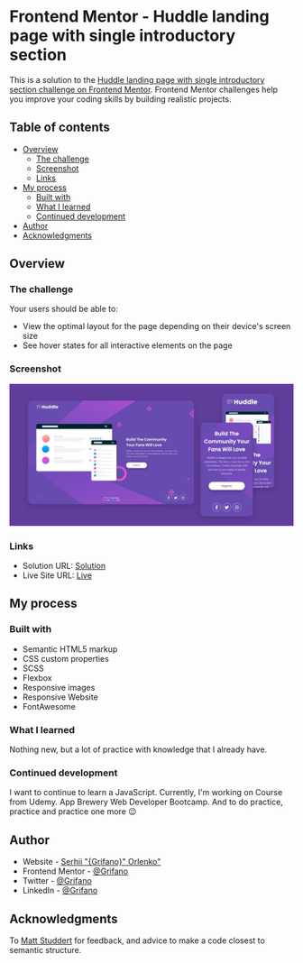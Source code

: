 # Frontend Mentor - Huddle landing page with single introductory section

This is a solution to the [Huddle landing page with single introductory section challenge on Frontend Mentor](https://www.frontendmentor.io/challenges/huddle-landing-page-with-a-single-introductory-section-B_2Wvxgi0). Frontend Mentor challenges help you improve your coding skills by building realistic projects. 

## Table of contents

- [Overview](#overview)
  - [The challenge](#the-challenge)
  - [Screenshot](#screenshot)
  - [Links](#links)
- [My process](#my-process)
  - [Built with](#built-with)
  - [What I learned](#what-i-learned)
  - [Continued development](#continued-development)
- [Author](#author)
- [Acknowledgments](#acknowledgments)

## Overview

### The challenge

Your users should be able to: 

- View the optimal layout for the page depending on their device's screen size
- See hover states for all interactive elements on the page

### Screenshot

![](./images/ScreenShot.jpg)

### Links

- Solution URL: [Solution](https://www.frontendmentor.io/solutions/htmlandcss-bem-scss-hero-section-QX32n0RmU)
- Live Site URL: [Live](https://grifano.github.io/FrontendMentor__Huddle-landing-page/)

## My process

### Built with

- Semantic HTML5 markup
- CSS custom properties
- SCSS
- Flexbox
- Responsive images
- Responsive Website
- FontAwesome

### What I learned

Nothing new, but a lot of practice with knowledge that I already have.

### Continued development

I want to continue to learn a JavaScript. Currently, I'm working on Course from Udemy. App Brewery Web Developer Bootcamp. And to do practice, practice and practice one more 😉

## Author

- Website - [Serhii "{Grifano}" Orlenko"](https://grifano.webflow.io/)
- Frontend Mentor - [@Grifano](https://www.frontendmentor.io/profile/Grifano)
- Twitter - [@Grifano](https://twitter.com/OrlenkoSerhii)
- LinkedIn - [@Grifano](https://www.linkedin.com/in/serhii-orlenko-44aaa4a3/)

## Acknowledgments

To [Matt Studdert](https://www.frontendmentor.io/profile/mattstuddert) for feedback, and advice to make a code closest to semantic structure.
